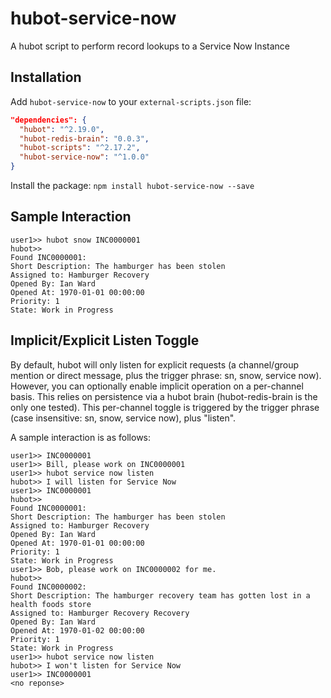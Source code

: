 # hubot-service-now
A hubot script to perform record lookups to a Service Now Instance

## Installation
Add `hubot-service-now` to your `external-scripts.json` file:
```json
"dependencies": {
  "hubot": "^2.19.0",
  "hubot-redis-brain": "0.0.3",
  "hubot-scripts": "^2.17.2",
  "hubot-service-now": "^1.0.0"
}
```

Install the package: `npm install hubot-service-now --save`

## Sample Interaction
```
user1>> hubot snow INC0000001
hubot>>
Found INC0000001:
Short Description: The hamburger has been stolen
Assigned to: Hamburger Recovery
Opened By: Ian Ward
Opened At: 1970-01-01 00:00:00
Priority: 1
State: Work in Progress
```

## Implicit/Explicit Listen Toggle
By default, hubot will only listen for explicit requests (a channel/group mention or direct message, plus the trigger phrase: sn, snow, service now). However, you can optionally enable implicit operation on a per-channel basis. This relies on persistence via a hubot brain (hubot-redis-brain is the only one tested).
This per-channel toggle is triggered by the trigger phrase (case insensitive: sn, snow, service now), plus "listen".

A sample interaction is as follows:
```
user1>> INC0000001
user1>> Bill, please work on INC0000001
user1>> hubot service now listen
hubot>> I will listen for Service Now
user1>> INC0000001
hubot>>
Found INC0000001:
Short Description: The hamburger has been stolen
Assigned to: Hamburger Recovery
Opened By: Ian Ward
Opened At: 1970-01-01 00:00:00
Priority: 1
State: Work in Progress
user1>> Bob, please work on INC0000002 for me.
hubot>>
Found INC0000002:
Short Description: The hamburger recovery team has gotten lost in a health foods store
Assigned to: Hamburger Recovery Recovery
Opened By: Ian Ward
Opened At: 1970-01-02 00:00:00
Priority: 1
State: Work in Progress
user1>> hubot service now listen
hubot>> I won't listen for Service Now
user1>> INC0000001
<no reponse>
```
